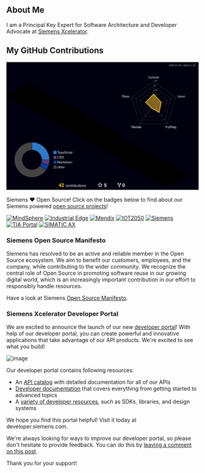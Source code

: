 ## About Me

I am a Principal Key Expert for Software Architecture and Developer Advocate at [Siemens Xcelerator](https://www.siemens.com/global/en/products/xcelerator.html?gclid=CjwKCAjws7WkBhBFEiwAIi16865UEGkx_7uCo2vDprCYi08eBztI500790PMdKH_CarYOZLHnkMB4hoCEskQAvD_BwE&acz=1).

## My GitHub Contributions

![](./profile-3d-contrib/profile-night-rainbow.svg)


Siemens ❤️ Open Source! Click on the badges below to find about our Siemens powered [open source projects](https://opensource.siemens.com)!

[![MindSphere](https://img.shields.io/badge/github-mindsphere-003751?logo=github)](https://github.com/mindsphere)
[![Industrial Edge](https://img.shields.io/badge/github-industrial%20edge-e39537?logo=github)](https://github.com/industrial-edge)
[![Mendix](https://img.shields.io/badge/github-mendix-0595db?logo=github)](https://github.com/mendix)
[![IOT2050](https://img.shields.io/badge/github-iot2050-green?logo=github)](https://github.com/SIMATICmeetsLinux)
[![Siemens](https://img.shields.io/badge/github-siemens-009999?logo=github)](https://github.com/siemens)
[![TIA Portal](https://img.shields.io/badge/github-tia%20portal-02D8A0?logo=github)](https://github.com/tia-portal-applications)
[![SIMATIC AX](https://img.shields.io/badge/github-simatic%20ax-009977?logo=github)](https://github.com/simatic-ax)


### Siemens Open Source Manifesto

Siemens has resolved to be an active and reliable member in the Open Source ecosystem. We aim to benefit our customers, employees, and the company, while contributing to the wider community. We recognize the central role of Open Source in promoting software reuse in our growing digital world, which is an increasingly important contribution in our effort to responsibly handle resources.

Have a look at Siemens [Open Source Manifesto](https://opensource.siemens.com/manifesto/).

### Siemens Xcelerator Developer Portal 

We are excited to announce the launch of our new [developer portal](https://developer.siemens.com)! With help of our developer portal, you can create powerful and innovative applications that take advantage of our API products. We're excited to see what you build!

![image](https://github.com/sn0wcat/sn0wcat/assets/1426617/f2fb150b-fcca-4e61-be8e-d58b91eaefb6)


Our developer portal contains following resources:

* An [API catalog](https://developer.siemens.com/apis.html) with detailed documentation for all of our APIs
* [Developer documentation](https://developer.siemens.com/docs.html) that covers everything from getting started to advanced topics
* A [variety of developer resources](https://developer.siemens.com/resources/index.html), such as SDKs, libraries, and design systems

We hope you find this portal helpful! Visit it today at developer.siemens.com.

We're always looking for ways to improve our developer portal, so please don't hesitate to provide feedback. You can do this by [leaving a comment on this post](https://community.siemens.com/t/siemens-developer-portal/115).

Thank you for your support!

